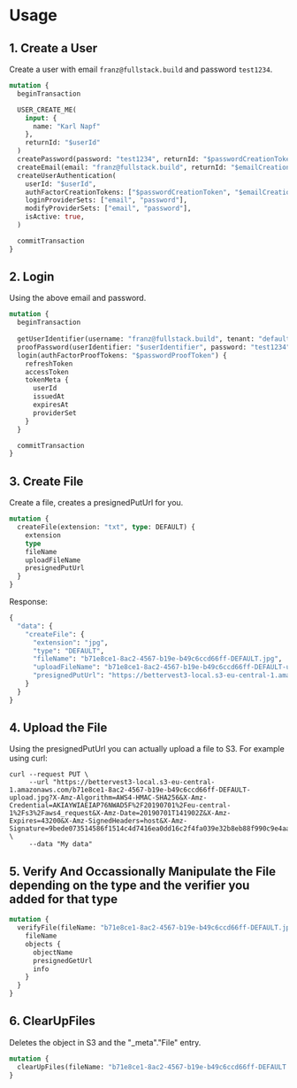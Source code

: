 # Usage

## 1. Create a User

Create a user with email `franz@fullstack.build` and password `test1234`.

```graphql
mutation {
  beginTransaction

  USER_CREATE_ME(
    input: {
      name: "Karl Napf"
    },
    returnId: "$userId"
  )
  createPassword(password: "test1234", returnId: "$passwordCreationToken")
  createEmail(email: "franz@fullstack.build", returnId: "$emailCreationToken")
  createUserAuthentication(
    userId: "$userId",
    authFactorCreationTokens: ["$passwordCreationToken", "$emailCreationToken"],
    loginProviderSets: ["email", "password"],
    modifyProviderSets: ["email", "password"],
    isActive: true,
  )

  commitTransaction
}
```

## 2. Login

Using the above email and password.

```graphql
mutation {
  beginTransaction
 
  getUserIdentifier(username: "franz@fullstack.build", tenant: "default", returnId: "$userIdentifier")
  proofPassword(userIdentifier: "$userIdentifier", password: "test1234", returnId: "$passwordProofToken")
  login(authFactorProofTokens: "$passwordProofToken") {
    refreshToken
    accessToken
    tokenMeta {
      userId
      issuedAt
      expiresAt
      providerSet
    }
  }

  commitTransaction
}
```


## 3. Create File

Create a file, creates a presignedPutUrl for you.

```graphql
mutation {
  createFile(extension: "txt", type: DEFAULT) {
    extension
    type
    fileName
    uploadFileName
    presignedPutUrl
  }
}
```

Response:

```graphql
{
  "data": {
    "createFile": {
      "extension": "jpg",
      "type": "DEFAULT",
      "fileName": "b71e8ce1-8ac2-4567-b19e-b49c6ccd66ff-DEFAULT.jpg",
      "uploadFileName": "b71e8ce1-8ac2-4567-b19e-b49c6ccd66ff-DEFAULT-upload.jpg",
      "presignedPutUrl": "https://bettervest3-local.s3-eu-central-1.amazonaws.com/b71e8ce1-8ac2-4567-b19e-b49c6ccd66ff-DEFAULT-upload.jpg?X-Amz-Algorithm=AWS4-HMAC-SHA256&X-Amz-Credential=AKIAYWIAEIAP76NWAD5F%2F20190701%2Feu-central-1%2Fs3%2Faws4_request&X-Amz-Date=20190701T141902Z&X-Amz-Expires=43200&X-Amz-SignedHeaders=host&X-Amz-Signature=9bede073514586f1514c4d7416ea0dd16c2f4fa039e32b8eb88f990c9e4aac92"
    }
  }
}
```

## 4. Upload the File

Using the presignedPutUrl you can actually upload a file to S3. For example using curl:

```shell
curl --request PUT \
     --url "https://bettervest3-local.s3-eu-central-1.amazonaws.com/b71e8ce1-8ac2-4567-b19e-b49c6ccd66ff-DEFAULT-upload.jpg?X-Amz-Algorithm=AWS4-HMAC-SHA256&X-Amz-Credential=AKIAYWIAEIAP76NWAD5F%2F20190701%2Feu-central-1%2Fs3%2Faws4_request&X-Amz-Date=20190701T141902Z&X-Amz-Expires=43200&X-Amz-SignedHeaders=host&X-Amz-Signature=9bede073514586f1514c4d7416ea0dd16c2f4fa039e32b8eb88f990c9e4aac92" \
     --data "My data"
```

## 5. Verify And Occassionally Manipulate the File depending on the type and the verifier you added for that type

```graphql
mutation {
  verifyFile(fileName: "b71e8ce1-8ac2-4567-b19e-b49c6ccd66ff-DEFAULT.jpg") {
    fileName
    objects {
      objectName
      presignedGetUrl
      info
    }
  }
}
```

## 6. ClearUpFiles

Deletes the object in S3 and the "_meta"."File" entry.

```graphql
mutation {
  clearUpFiles(fileName: "b71e8ce1-8ac2-4567-b19e-b49c6ccd66ff-DEFAULT.jpg")
}
```
